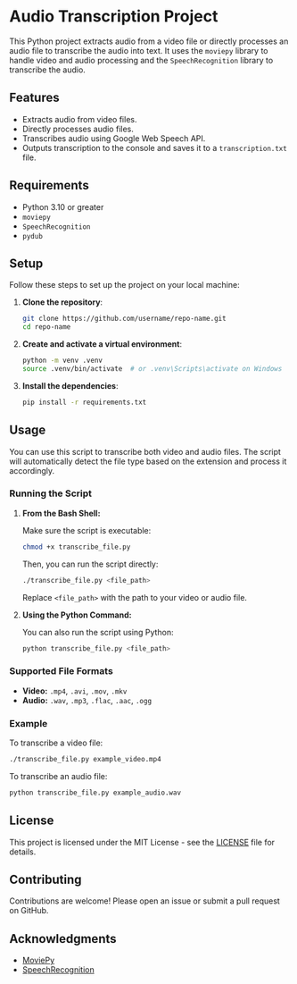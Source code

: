 
# Audio Transcription Project

This Python project extracts audio from a video file or directly processes an audio file to transcribe the audio into text. It uses the `moviepy` library to handle video and audio processing and the `SpeechRecognition` library to transcribe the audio.

## Features

- Extracts audio from video files.
- Directly processes audio files.
- Transcribes audio using Google Web Speech API.
- Outputs transcription to the console and saves it to a `transcription.txt` file.

## Requirements

- Python 3.10 or greater
- `moviepy`
- `SpeechRecognition`
- `pydub`

## Setup

Follow these steps to set up the project on your local machine:

1. **Clone the repository**:

   ```bash
   git clone https://github.com/username/repo-name.git
   cd repo-name
   ```

2. **Create and activate a virtual environment**:

   ```bash
   python -m venv .venv
   source .venv/bin/activate  # or .venv\Scripts\activate on Windows
   ```

3. **Install the dependencies**:

   ```bash
   pip install -r requirements.txt
   ```

## Usage

You can use this script to transcribe both video and audio files. The script will automatically detect the file type based on the extension and process it accordingly.

### Running the Script

1. **From the Bash Shell:**

   Make sure the script is executable:

   ```bash
   chmod +x transcribe_file.py
   ```

   Then, you can run the script directly:

   ```bash
   ./transcribe_file.py <file_path>
   ```

   Replace `<file_path>` with the path to your video or audio file.

2. **Using the Python Command:**

   You can also run the script using Python:

   ```bash
   python transcribe_file.py <file_path>
   ```

### Supported File Formats

- **Video:** `.mp4`, `.avi`, `.mov`, `.mkv`
- **Audio:** `.wav`, `.mp3`, `.flac`, `.aac`, `.ogg`

### Example

To transcribe a video file:

```bash
./transcribe_file.py example_video.mp4
```

To transcribe an audio file:

```bash
python transcribe_file.py example_audio.wav
```

## License

This project is licensed under the MIT License - see the [LICENSE](LICENSE) file for details.

## Contributing

Contributions are welcome! Please open an issue or submit a pull request on GitHub.

## Acknowledgments

- [MoviePy](https://github.com/Zulko/moviepy)
- [SpeechRecognition](https://github.com/Uberi/speech_recognition)